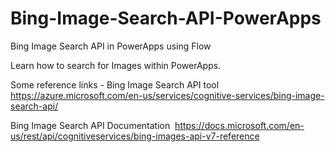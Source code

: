 # Bing-Image-Search-API-PowerApps
Bing Image Search API in PowerApps using Flow

Learn how to search for Images within PowerApps.

Some reference links -
Bing Image Search API tool
https://azure.microsoft.com/en-us/services/cognitive-services/bing-image-search-api/

Bing Image Search API Documentation 
https://docs.microsoft.com/en-us/rest/api/cognitiveservices/bing-images-api-v7-reference
